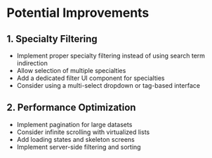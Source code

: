 # Potential Improvements

## 1. Specialty Filtering
- Implement proper specialty filtering instead of using search term indirection
- Allow selection of multiple specialties
- Add a dedicated filter UI component for specialties
- Consider using a multi-select dropdown or tag-based interface

## 2. Performance Optimization
- Implement pagination for large datasets
- Consider infinite scrolling with virtualized lists
- Add loading states and skeleton screens
- Implement server-side filtering and sorting
